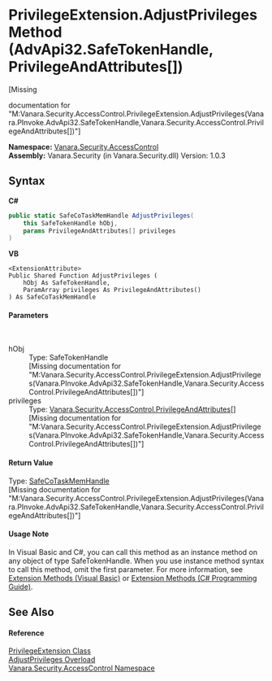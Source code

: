 # PrivilegeExtension.AdjustPrivileges Method (AdvApi32.SafeTokenHandle, PrivilegeAndAttributes[])
 

\[Missing <summary> documentation for "M:Vanara.Security.AccessControl.PrivilegeExtension.AdjustPrivileges(Vanara.PInvoke.AdvApi32.SafeTokenHandle,Vanara.Security.AccessControl.PrivilegeAndAttributes[])"\]

**Namespace:**&nbsp;<a href="62a937f8-234b-6e15-2f22-272a8ae206a7">Vanara.Security.AccessControl</a><br />**Assembly:**&nbsp;Vanara.Security (in Vanara.Security.dll) Version: 1.0.3

## Syntax

**C#**<br />
``` C#
public static SafeCoTaskMemHandle AdjustPrivileges(
	this SafeTokenHandle hObj,
	params PrivilegeAndAttributes[] privileges
)
```

**VB**<br />
``` VB
<ExtensionAttribute>
Public Shared Function AdjustPrivileges ( 
	hObj As SafeTokenHandle,
	ParamArray privileges As PrivilegeAndAttributes()
) As SafeCoTaskMemHandle
```


#### Parameters
&nbsp;<dl><dt>hObj</dt><dd>Type: SafeTokenHandle<br />\[Missing <param name="hObj"/> documentation for "M:Vanara.Security.AccessControl.PrivilegeExtension.AdjustPrivileges(Vanara.PInvoke.AdvApi32.SafeTokenHandle,Vanara.Security.AccessControl.PrivilegeAndAttributes[])"\]</dd><dt>privileges</dt><dd>Type: <a href="b8da0ec9-f98c-09bf-41da-ee479431ed3a">Vanara.Security.AccessControl.PrivilegeAndAttributes</a>[]<br />\[Missing <param name="privileges"/> documentation for "M:Vanara.Security.AccessControl.PrivilegeExtension.AdjustPrivileges(Vanara.PInvoke.AdvApi32.SafeTokenHandle,Vanara.Security.AccessControl.PrivilegeAndAttributes[])"\]</dd></dl>

#### Return Value
Type: <a href="bbe30f67-7654-0850-8630-770714a104d3">SafeCoTaskMemHandle</a><br />\[Missing <returns> documentation for "M:Vanara.Security.AccessControl.PrivilegeExtension.AdjustPrivileges(Vanara.PInvoke.AdvApi32.SafeTokenHandle,Vanara.Security.AccessControl.PrivilegeAndAttributes[])"\]

#### Usage Note
In Visual Basic and C#, you can call this method as an instance method on any object of type SafeTokenHandle. When you use instance method syntax to call this method, omit the first parameter. For more information, see <a href="http://msdn.microsoft.com/en-us/library/bb384936.aspx">Extension Methods (Visual Basic)</a> or <a href="http://msdn.microsoft.com/en-us/library/bb383977.aspx">Extension Methods (C# Programming Guide)</a>.

## See Also


#### Reference
<a href="9f97b6a3-d9b0-31cf-cc59-36d33d4a6643">PrivilegeExtension Class</a><br /><a href="82f41680-1f3b-582e-5936-50a421c8b22b">AdjustPrivileges Overload</a><br /><a href="62a937f8-234b-6e15-2f22-272a8ae206a7">Vanara.Security.AccessControl Namespace</a><br />